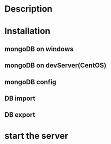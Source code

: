 # Description

# Installation
## mongoDB on windows

## mongoDB on devServer(CentOS)

## mongoDB config

## DB import

## DB export


# start the server
